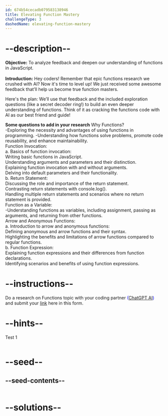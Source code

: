 ```yaml
---
id: 674b54cecadb079583138946
title: Elevating Function Mastery
challengeType: 3
dashedName: elevating-function-mastery
---
```


# --description--

**Objective:**
To analyze feedback and deepen our understanding of functions in JavaScript.
<br>
<br>
**Introduction:**
Hey coders! Remember that epic functions research we crushed with AI? Now it's time to level up! We just received some awesome feedback that’ll help us become true function masters.

Here's the plan: We’ll use that feedback and the included exploration questions (like a secret decoder ring!) to build an even deeper understanding of functions. Think of it as cracking the functions code with AI as our best friend and guide!

**Some questions to add in your research**
Why Functions?
<br>
-Exploring the necessity and advantages of using functions in programming.
-Understanding how functions solve problems, promote code reusability, and enhance maintainability.
<br>
Function Invocation:
<br>
a. Basics of function invocation:
<br>
Writing basic functions in JavaScript.
<br>
Understanding arguments and parameters and their distinction.
<br>
Explaining function invocation with and without arguments.
<br>
Delving into default parameters and their functionality.
<br>
b. Return Statement:
<br>
Discussing the role and importance of the return statement.
<br>
Contrasting return statements with console.log().
<br>
Handling multiple return statements and scenarios where no return statement is provided.
<br>
Function as a Variable:
<br>
-Understanding functions as variables, including assignment, passing as arguments, and returning from other functions.
<br>
Arrow and Anonymous Functions:
<br>
a. Introduction to arrow and anonymous functions:
<br>
Defining anonymous and arrow functions and their syntax.
<br>
Highlighting the benefits and limitations of arrow functions compared to regular functions.
<br>
b. Function Expression:
<br>
Explaining function expressions and their differences from function declarations.
<br>
Identifying scenarios and benefits of using function expressions.

# --instructions--

Do a research on Functions topic with your coding partner <span style="color:blue;">([ChatGPT AI](https://chatgpt.com/))</span> and submit your <span style="color:blue;">[link](https://forms.gle/Br944QzCquXEAbrb8)</span> here in this form.

# --hints--

Test 1

```js

```

# --seed--
## --seed-contents--

```js

```

# --solutions--

```js

```
